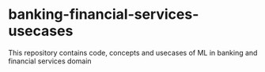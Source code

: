 # banking-financial-services-usecases
This repository contains code, concepts and usecases of ML in banking and financial services domain
